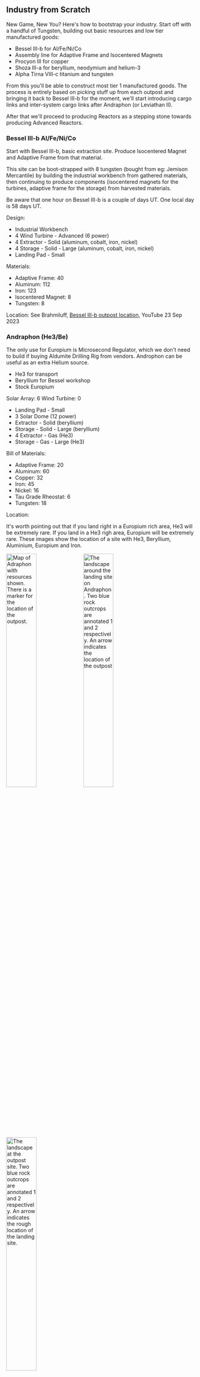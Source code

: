 ## Industry from Scratch

New Game, New You? Here's how to bootstrap your industry. Start off with a handful of Tungsten, building out basic resources and low tier manufactured goods:

- Bessel III-b for Al/Fe/Ni/Co
- Assembly line for Adaptive Frame and Isocentered Magnets
- Procyon III for copper
- Shoza III-a for beryllium, neodymium and helium-3
- Alpha Tirna VIII-c titanium and tungsten

From this you'll be able to construct most tier 1 manufactured goods. The process is entirely based on picking stuff up from each outpost and bringing it back to Bessel III-b for the moment, we'll start introducing cargo links and inter-system cargo links after Andraphon (or Leviathan II).

After that we'll proceed to producing Reactors as a stepping stone towards producing Advanced Reactors.

### Bessel III-b Al/Fe/Ni/Co

Start with Bessel III-b, basic extraction site. Produce Isocentered Magnet and Adaptive Frame from that material.

This site can be boot-strapped with 8 tungsten (bought from eg: Jemison Mercantile) by building the industrial workbench from gathered materials, then continuing to produce components (isocentered magnets for the turbines, adaptive frame for the storage) from harvested materials.

Be aware that one hour on Bessel III-b is a couple of days UT. One local day is 58 days UT.

Design:

- Industrial Workbench
- 4 Wind Turbine - Advanced (6 power)
- 4 Extractor - Solid (aluminum, cobalt, iron, nickel)
- 4 Storage - Solid - Large (aluminum, cobalt, iron, nickel)
- Landing Pad - Small

Materials:

- Adaptive Frame: 40
- Aluminum: 112
- Iron: 123
- Isocentered Magnet: 8
- Tungsten: 8

Location: See Brahmiluff, [Bessel III-b outpost location](https://www.youtube.com/watch?v=NSxSKiD4ahk), YouTube 23 Sep 2023

### Andraphon (He3/Be)

The only use for Europium is Microsecond Regulator, which we don't need to build if buying Aldumite Drilling Rig from vendors. Androphon can be useful as an extra Helium source.

- He3 for transport
- Beryllium for Bessel workshop
- Stock Europium

Solar Array: 6
Wind Turbine: 0

- Landing Pad - Small
- 3 Solar Dome (12 power)
- Extractor - Solid (beryllium)
- Storage - Solid - Large (beryllium)
- 4 Extractor - Gas (He3)
- Storage - Gas - Large (He3)

Bill of Materials:

- Adaptive Frame: 20
- Aluminum: 60
- Copper: 32
- Iron: 45
- Nickel: 16
- Tau Grade Rheostat: 6
- Tungsten: 18


Location:

It's worth pointing out that if you land right in a Europium rich area, He3 will be extremely rare. If you land in a He3 righ area, Europium will be extremely rare. These images show the location of a site with He3, Beryllium, Aluminium, Europium and Iron.

<p>
<img src="images/andraphon-site-map.jpg" alt="Map of Adraphon with resources shown. There is a marker for the location of the outpost." width="40%">
<img src="images/andraphon-site-landscape-landing.jpg" alt="The landscape around the landing site on Andraphon. Two blue rock outcrops are annotated 1 and 2 respectively. An arrow indicates the location of the outpost" width="40%">
<img src="images/andraphon-site-outpost.jpg" alt="The landscape at the outpost site. Two blue rock outcrops are annotated 1 and 2 respectively. An arrow indicates the rough location of the landing site." width="40%">
</p>

Video presentation of this site by JRamosWorks Gaming Fun, [#Starfield Outposts - 5 Resources in One Spot on Andraphon | Great Starter Locations Video 1 of 4](https://www.youtube.com/watch?v=XEJNLgBUXVI)

### Procyon III (Cu, Sealant)

[Procyon III](https://inara.cz/starfield/starsystem/101/#area1624) is one of several convenient sources of **Ionic Liquid**, along with Copper, Fluorine, Tetrafluoride, Water, Antimicrobial, Sealant, and Fiber. All the materials should be available if you select a site in a region rich with Ionic Liquids (bright green patches on the map).

We'll start off with extracting copper to drive industry at Bessel III-b.

Remember to wait for some copper production.

Design:

- Landing Pad - Small
- Industrial Workbench
- Wind Turbine - Advanced (25 power)
- Extractor - Solid (copper)
- 2 Storage - Solid - Large (copper, sealant)
- Extractor - Liquid (water)
- Storage - Liquid - Large (water)
- Greenhouse (sealant)

Bill of Materials:

- Manufactured
  - Adaptive Frame: 35
  - Isocentered Magnet: 2
  - Reactive Gauge: 3 (built on-site using copper extracted locally)
- Solid
  - Aluminum: 78 (+3 for reactive gauge)
  - Iron: 71
  - Nickel: 20
  - Sealant: 3
  - Tungsten: 2
- Gas
  - Fluorine: 4

You should be able to find an appropriate site in various wetlands (regions where Ionic Liquids are available). Look for a flat site with copper, ionic liquids, fluorine, and tetrafluorides. The ionic liquids and tetrafluorides will be needed later for producing isotopic coolant, while the fluorine is necessary for producing greenhouses.

### Alpha Tirna VIII-c (Dy, Pb, Ta, Ti, W, Alkanes)

Power and water are an issue on this planet. Solar Arrays will produce 6 power while Wind Turbines produce 3. Water is only available as vapour. The main minerals of interest here are Titanium for warehouses and Tungsten for extractors.

Design:

- 1 Landing Pad - Small
- 3 Solar Dome (12 power)
- 5 Extractor - Solid (dysprosium, lead, tantalum, titanium, tungsten)
- 5 Storage - Solid - Large (dysprosium, lead, tantalum, titanium, tungsten)
- 1 Extractor - Gas (alkanes)
- 1 Storage - Gas - Large (alkanes)

Materials:

- Manufactured
  - Adaptive Frame: 60
  - Tau Grade Rheostat: 6
- Solid
  - Aluminum: 125
  - Copper: 23
  - Iron: 145
  - Nickel: 4
  - Tungsten: 26

Location:

Check Brahmiluff's location from [8-in-one Resources Tirna VIII-c Outpost Location in Starfield!](https://www.youtube.com/watch?v=pCjAUcrqYGs). Here's the swamp site on the planet resource map with higher level Scanning skill: ![swamp site](images/tirna-viii-c-location-map-swamp-site.jpg)

### Zeta Ophiucui I (silver, ytterbium, polymer)

Design:

- 2 Wind Turbine - Advanced (14 power)
- Landing Pad - Small
- Extractor - Solid (silver)
- Extractor - Solid (ytterbium)
- Storage - Solid - Large (silver)
- Storage - Solid - Large (ytterbium)
- Extractor - Liquid (water)
- Storage - Liquid - Large (water)
- Greenhouse (polymer)
- Storage - Solid - Large (polymer)

Bill of Materials:

- Manufactured
  - Adaptive Frame: 45
  - Isocentered Magnet: 4
  - Reactive Gauge: 3
- Solid
  - Aluminum: 99
  - Iron: 93
  - Nickel: 20
  - Sealant: 3
  - Tungsten: 4
- Gas
  - Fluorine: 4

Location:
<p>
<img src="images/zeta-ophiuchi-i-location-map.jpg" alt="Map of Zeta Ophiuchi I with resources shown. There is a marker for the location of the outpost." width="40%">
<img src="images/zeta-ophiuchi-i-location-landscape.jpg" alt="The landscape around the outpost on Zeta Ophiuchi I intended to help players find the location once they have landed." width="40%">
</p>

This site is a confluence of three biomes: swamp where silver is marked on the map, savanna to the right and frozen dunes where ytterbium is marked on the map. The landing site is just inside the frozen dunes biome when approaching from the swamp side of the confluence. So follow the swap/savanna border into the frozen dunes and land on the frozen duens side of the swamp/frozen dunes border.

The important resources from this outpost are polymer and silver for industry, and some ytterbium for weapon mods and veryl-treated manifold manufacture.

Sources:

- PsionPhoenixGaming in Starfield subreddit thread [Ideal outposts locations/rare resources location](https://old.reddit.com/r/Starfield/comments/16e8esr/comment/k17h6hi/)
- Sifting Santa on YouTube, [How to get a 8 Resource Starfield Outpost](https://www.youtube.com/watch?v=0Xc1UxRk9FM&t=174s) (I think this is based on that Reddit comment)
- Brahmiluff, [8-in-one Resources Zeta Ophiuchi Outpost Location in Starfield!](https://www.youtube.com/watch?v=M9GlFTBNQNc) (based on same location) &emdash; go into frozen dunes from the swamp side of the swamp/savanna/frozen dunes confluence.

## Shoza III-a (He3, Be, Nd)

Design:

- Landing Pad - Small
- 2 Solar Dome
- 3 Extractor - Solid (aluminum, beryllium, neodymium)
- 3 Storage - Solid - Large (aluminum, beryllium, neodymium)
- Extractor - Gas (he3)
- Storage - Gas - Large (he3)

Materials:

- Manufactured
  - Adaptive Frame: 40
  - Tau Grade Rheostat: 4
- Solid
  - Aluminum: 81
  - Copper: 23
  - Iron: 95
  - Nickel: 4
  - Tungsten: 22

Location:

There's a little circular patch of helium-rich terrain on the edge of a region of neodymium-rich terrain. I've had luck finding helium-3, beryllium and neodymium on Shoza III-a within a few minutes of setting down (and if I don't, just reload the pre-landing save and try a new spot). I won't win any speed runs, but it's not like Leviathan II where things are almost impossible to find.

<p>
<img src="images/shoza-iii-a-location-map.jpg" alt="Map of Shoza III-a with resources shown. There is a marker for the location of the outpost.">
</p>

### Serpentis IV (fiber, structural)

This outpost is where I build my pharmaceutical lab and kitchen. This initial setup will provide fiber and structural material to start building a habitat. A habitat here will be useful to house security detail to complement turrets and robots, all of which will be busy keeping clickbeetles at bay.

Design:

- 1 Landing Pad - Small
- 3 Wind Turbine - Advanced
- 2 Greenhouse (fiber, structural)
- 2 Extractor - Liquid (water)
- Storage - Liquid - Large (water)
- Extractor - Solid (lithium)
- 3 Storage - Solid - Large (fiber, lithium, structural)
- 2 Extractor - Gas (argon, benzene)
- 2 Storage - Gas - Medium (argon, benzene)

Materials:

- Manufactured
  - Adaptive Frame: 60
  - Isocentered Magnet: 6
  - Reactive Gauge: 6
- Solid
  - Aluminum: 115
  - Copper: 26
  - Iron: 91
  - Nickel: 32
  - Sealant: 6
  - Tungsten: 18
- Gas
  - Fluorine: 8

### Gagarin (adhesive)

This outpost isn't strictly necessary, you can buy adhesive and lead in the quantities needed when heading off to build outposts. For completeness, here it is.

Design:

- Landing Pad - Small
- Wind Turbine - Advanced
- Extractor - Liquid (water)
- Greenhouse (adhesive)
- Storage - Solid (adhesive)

Materials:

- Manufactured
  - Adaptive Frame: 8
  - Isocentered Magnet: 2
  - Reactive Gauge: 3
- Solid
  - Aluminum: 23
  - Iron: 29
  - Nickel: 4
  - Sealant: 3
- Gas
  - Fluorine: 4

### Home Base Industry Expansion

With the titanium available from Tirna VIII-c, build some extra storage (home base for me is typcially Serpentis IV):

Design:

- 4 Wind Turbine - Advanced (6 power)
- 9 Storage - Solid - Large (beryllium, copper, dysprosium, europium, neodymium, silver, titanium, tungsten, ytterbium)
- 2 Storage - Gas - Large (alkanes, fluorine)
- 5 Warehouse - Large (adaptive frame, isocentered magnet, isotopic coolant, mag pressure tank, reactive gauge, zero wire)
- 4 Simple Fabricator (adaptive frame, isocentered magnet, mag pressure tank, reactive gauge, zero wire)

Bill of Materials:

- Manufactured
  - Adaptive Frame: 130
  - Isocentered Magnet: 8
  - Zero Wire: 12
- Solid
  - Aluminum: 276
  - Iron: 180
  - Sealant: 8
  - Titanium: 64
  - Tungsten: 16

Import beryllium from Shoza III-a, copper from Procyon III, silver & ytterbium from Zeta Ophiuchi I, alkanes/dysprosium/titanium/tungsten from Alpha Tirna III-c.

Note: if you have the inclination try out this storage arrangement which will adequately serve all your boutique crafting needs. Not shown here is the array of warehouses and fabricators.

<p>
<img src="images/storage-arrangement.jpg" alt="a bird's-eye view of a set of storage containers arranged in groups representing mineral solids, organics, liquids and gasses, and sorted alphabetically within those groups.">
</p>
